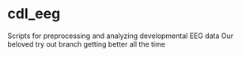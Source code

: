 # cdl_eeg
Scripts for preprocessing and analyzing developmental EEG data
Our beloved try out branch
getting better all the time
